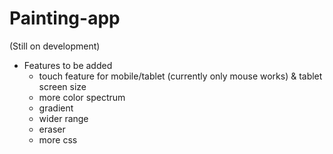 # Painting-app

(Still on development)
  - Features to be added
    - touch feature for mobile/tablet (currently only mouse works) & tablet screen size
    - more color spectrum
    - gradient
    - wider range
    - eraser
    - more css

    
